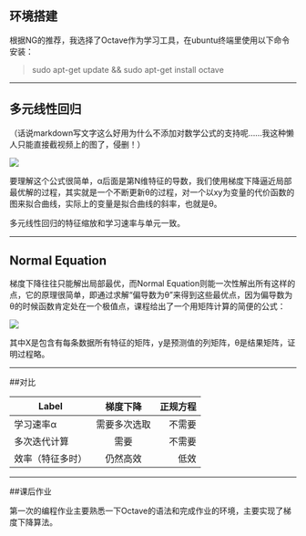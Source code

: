 ﻿## 环境搭建

根据NG的推荐，我选择了Octave作为学习工具，在ubuntu终端里使用以下命令安装：

> sudo apt-get update && sudo apt-get install octave

***

## 多元线性回归

（话说markdown写文字这么好用为什么不添加对数学公式的支持呢……我这种懒人只能直接截视频上的图了，侵删！）

![](http://p1.bpimg.com/4851/ab6476a553cc3ebc.png)

要理解这个公式很简单，α后面是第N维特征的导数，我们使用梯度下降逼近局部最优解的过程，其实就是一个不断更新θ的过程，对一个以xy为变量的代价函数的图来拟合曲线，实际上的变量是拟合曲线的斜率，也就是θ。

多元线性回归的特征缩放和学习速率与单元一致。

***

## Normal Equation

梯度下降往往只能解出局部最优，而Normal Equation则能一次性解出所有这样的点，它的原理很简单，即通过求解“偏导数为θ”来得到这些最优点，因为偏导数为θ的时候函数肯定处在一个极值点，课程给出了一个用矩阵计算的简便的公式：

![](http://p1.bpimg.com/4851/23d56deb4abcaf96.png)

其中X是包含有每条数据所有特征的矩阵，y是预测值的列矩阵，θ是结果矩阵，证明过程略。

***

##对比

| Label         | 梯度下降      | 正规方程  |
| ------------- |:-------------:| ---------:|
| 学习速率α     | 需要多次选取  | 不需要    |
| 多次迭代计算     | 需要       |   不需要  |
| 效率（特征多时） | 仍然高效   | 低效      |

***

##课后作业

第一次的编程作业主要熟悉一下Octave的语法和完成作业的环境，主要实现了梯度下降算法。
